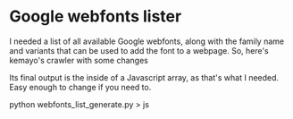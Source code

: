 Google webfonts lister
======================

I needed a list of all available Google webfonts, along with the family name
and variants that can be used to add the font to a webpage. So, here's kemayo's crawler with some changes

Its final output is the inside of a Javascript array, as that's what I needed. Easy
enough to change if you need to.


python webfonts_list_generate.py > js